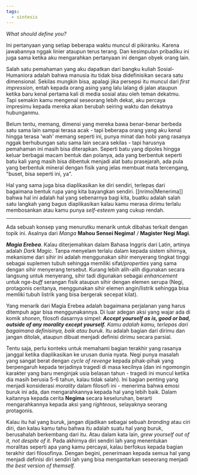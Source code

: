 ```yaml
---
tags:
  - sintesis
---
```

*What should define you?*

Ini pertanyaan yang setiap beberapa waktu muncul di pikiranku. Karena jawabannya nggak linier ataupun terus terang. Dan kesimpulan pribadiku ini juga sama ketika aku mengarahkan pertanyaan ini dengan obyek orang lain.

Salah satu pemahaman yang aku dapatkan dari bangku kuliah Sosial-Humaniora adalah bahwa manusia itu tidak bisa didefinisikan secara satu dimensional. Sekilas mungkin bisa, apalagi jika persepsi itu muncul dari *first impression*, entah kepada orang asing yang lalu lalang di jalan ataupun ketika baru kenal pertama kali di media sosial atau oleh teman dekatmu. Tapi semakin kamu mengenal seseorang lebih dekat, aku percaya impresimu kepada mereka akan berubah seiring waktu dan dekatnya hubunganmu.

Belum tentu, memang, dimensi yang mereka bawa benar-benar berbeda satu sama lain sampai terasa acak - tapi beberapa orang yang aku kenal hingga terasa 'wah' memang seperti ini, punya minat dan hobi yang rasanya nggak berhubungan satu sama lain secara sekilas - tapi harusnya pemahaman ini masih bisa diterapkan. Seperti batu yang dipoles hingga keluar berbagai macam bentuk dan polanya, ada yang berbentuk seperti batu kali yang masih bisa dibentuk menjadi alat batu prasejarah, ada pula yang berbentuk mineral dengan fisik yang jelas membuat mata tercengang, "buset, bisa seperti ini, ya".

Hal yang sama juga bisa diaplikasikan ke diri sendiri, terlepas dari bagaimana bentuk rupa yang kita bayangkan sendiri. [[nrimo|Menerima]] bahwa hal ini adalah hal yang sebenarnya bagi kita, buatku adalah salah satu langkah yang bagus diaplikasikan kalau kamu merasa dirimu terlalu membosankan atau kamu punya *self-esteem* yang cukup rendah.

---

Ada sebuah konsep yang menurutku menarik untuk dibahas terkait dengan topik ini. Asalnya dari *Manga* **Mahou Sensei Negima!** / **Magister Negi Magi**.

***Magia Erebea***. Kalau diterjemahkan dalam Bahasa Inggris dari Latin, artinya adalah *Dark Magic*. Tanpa menyelam terlalu dalam kepada sistem sihirnya, mekanisme dari sihir ini adalah menggunakan sihir menyerang tingkat tinggi sebagai suplemen tubuh sehingga memiliki sifat/*properties* yang sama dengan sihir menyerang tersebut. Kurang lebih alih-alih digunakan secara langsung untuk menyerang, sihir tadi digunakan sebagai *enhancement* untuk nge-*buff* serangan fisik ataupun sihir dengan elemen serupa (Negi, protagonis ceritanya, menggunakan sihir elemen angin/listrik sehingga bisa memliki tubuh listrik yang bisa bergerak secepat kilat).

Yang menarik dari Magia Erebea adalah bagaimana perjalanan yang harus ditempuh agar bisa menggunakannya. Di luar adegan aksi yang wajar ada di komik *shonen*, filosofi dasarnya simpel: ***Accept yourself as is, good or bad, outside of any morality except yourself.*** *Kamu adalah kamu, terlepas dari bagaimana definisinya, baik atau buruk.* Itu adalah bagian dari dirimu dan jangan ditolak, ataupun dibuat menjadi definisi dirimu secara parsial.

Tentu saja, perlu konteks untuk memahami bagian terakhir yang rasanya janggal ketika diaplikasikan ke urusan dunia nyata. Negi punya masalah yang sangat berat dengan *cycle of revenge* kepada pihak-pihak yang berpengaruh kepada terjadinya tragedi di masa kecilnya (dan ini ngomongin karakter yang baru menginjak usia belasan tahun - tragedi ini muncul ketika dia masih berusia 5-6 tahun, kalau tidak salah). Ini bagian penting yang menjadi konsiderasi *morality* dalam filosofi ini - menerima bahwa emosi buruk ini ada, dan mengarahkannya kepada hal yang lebih baik. Dalam kaitannya kepada cerita **Negima** secara keseluruhan, berarti mengarahkannya kepada aksi yang *righteous*, selayaknya seorang protagonis.

Kalau itu hal yang buruk, jangan dijadikan sebagai sebuah *branding* atau ciri diri, dan kalau kamu tahu bahwa itu adalah suatu hal yang buruk, berusahalah berkembang dari itu. Atau dalam kata lain, *grew yourself out of it, not despite of it.* Pada akhirnya diri sendiri lah yang menentukan moralitas seperti apa yang kamu percayai, kalau berfokus kepada bagian terakhir dari filosofinya. Dengan begini, penerimaan kepada semua hal yang menjadi definisi diri sendiri lah yang bisa mengantarkan seseorang menjadi *the best version of themself.*